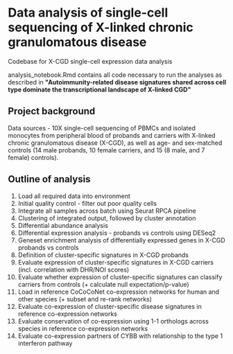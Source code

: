 # Data analysis of single-cell sequencing of X-linked chronic granulomatous disease
Codebase for X-CGD single-cell expression data analysis

analysis_notebook.Rmd contains all code necessary to run the analyses as described in 
__"Autoimmunity-related disease signatures shared across cell type dominate the transcriptional landscape of X-linked CGD"__

## Project background

Data sources - 10X single-cell sequencing of PBMCs and isolated monocytes from peripheral blood of probands and carriers with X-linked chronic granulomatous disease (X-CGD), as well as age- and sex-matched controls (14 male probands, 10 female carriers, and 15 (8 male, and 7 female) controls).

## Outline of analysis

1. Load all required data into environment
2. Initial quality control - filter out poor quality cells
3. Integrate all samples across batch using Seurat RPCA pipeline
4. Clustering of integrated output, followed by cluster annotation
5. Differential abundance analysis
6. Differential expression analysis - probands vs controls using DESeq2
7. Geneset enrichment analysis of differentially expressed genes in X-CGD probands vs controls
8. Definition of cluster-specific signatures in X-CGD probands
9. Evaluate expression of cluster-specific signatures in X-CGD carriers (incl. correlation with DHR/NOI scores)
10. Evaluate whether expression of cluster-specific signatures can classify carriers from controls (+ calculate null expectation/p-value)
11. Load in reference CoCoCoNet co-expression networks for human and other species (+ subset and re-rank networks)
12. Evaluate co-expression of cluster-specific disease signatures in reference co-expression networks
13. Evaluate conservation of co-expression using 1-1 orthologs across species in reference co-expression networks
14. Evaluate co-expression partners of CYBB with relationship to the type 1 interferon pathway
